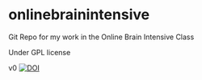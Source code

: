 # onlinebrainintensive
Git Repo for my work in the Online Brain Intensive Class

Under GPL license

v0 
[![DOI](https://zenodo.org/badge/102292127.svg)](https://zenodo.org/badge/latestdoi/102292127)
